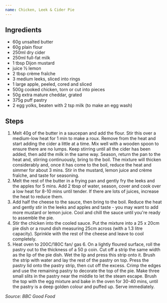 ```yaml
---
name: Chicken, Leek & Cider Pie
---
```

## Ingredients
- 60g unsalted butter
- 60g plain flour
- 250ml dry cider
- 250ml full-fat milk
- 1 tbsp Dijon mustard
- juice ½ lemon
- 2 tbsp crème fraîche
- 3 medium leeks, sliced into rings
- 1 large apple, peeled, cored and sliced
- 500g cooked chicken, torn or cut into pieces
- 50g extra mature cheddar, grated
- 375g puff pastry
- 2 egg yolks, beaten with 2 tsp milk (to make an egg wash)

## Steps
1. Melt 40g of the butter in a saucepan and add the flour. Stir this over a medium-low heat for 1 min to make a roux. Remove from the heat and start adding the cider a little at a time. Mix well with a wooden spoon to ensure there are no lumps. Keep stirring until all the cider has been added, then add the milk in the same way. Season, return the pan to the heat and, stirring continuously, bring to the boil. The mixture will thicken considerably and, once it has come to the boil, reduce the heat and simmer for about 3 mins. Stir in the mustard, lemon juice and crème fraîche, and taste for seasoning.
2. Melt the rest of the butter in a frying pan and gently fry the leeks and the apples for 5 mins. Add 2 tbsp of water, season, cover and cook over a low heat for 8-10 mins until tender. If there are lots of juices, increase the heat to reduce them.
3. Add half the cheese to the sauce, then bring to the boil. Reduce the heat and gently stir in the leeks and apples and taste - you may want to add more mustard or lemon juice. Cool and chill the sauce until you're ready to assemble the pie.
4. Stir the chicken into the cooled sauce. Put the mixture into a 25 x 20cm pie dish or a round dish measuring 25cm across (with a 1.3 litre capacity). Sprinkle with the rest of the cheese and leave to cool completely.
5. Heat oven to 200C/180C fan/ gas 6. On a lightly floured surface, roll the pastry out to the thickness of a 50 p coin. Cut off a strip the same width as the lip of the pie dish. Wet the lip and press this strip onto it. Brush the strip with water and lay the rest of the pastry on top. Press the pastry lid onto the pastry strip, then cut off the excess. Crimp the edges and use the remaining pastry to decorate the top of the pie. Make three small slits in the pastry near the middle to let the steam escape. Brush the top with the egg mixture and bake in the oven for 30-40 mins, until the pastry is a deep golden colour and puffed up. Serve immediately.

_Source: BBC Good Food_